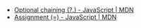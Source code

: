 - [Optional chaining (?.) - JavaScript | MDN](https://developer.mozilla.org/en-US/docs/Web/JavaScript/Reference/Operators/Optional_chaining)
- [Assignment (=) - JavaScript | MDN](https://developer.mozilla.org/en-US/docs/Web/JavaScript/Reference/Operators/Assignment)
